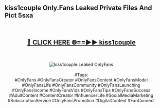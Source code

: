 <h2>kiss1couple Only.Fans Leaked Private Files And Pict 5sxa</h2>
<br>
<div align="center">
<h2><a href="https://mediafiles.top/kiss1couple" rel="nofollow">🔴 CLICK HERE 🌐==►► kiss1couple</a></h2>
<br>
<br>
<a href="https://mediafiles.top/kiss1couple" rel="nofollow" data-target="animated-image.originalLink"><img src="https://i.ibb.co.com/WyWwxjT/player-gif2.gif" alt="kiss1couple Leaked OnlyFans" style="max-width: 100%; display: inline-block;" data-target="animated-image.originalImage"></a>
<br><br>
#Tags:
<br>
#OnlyFans #OnlyFansCreator #OnlyFansContent #OnlyFansModel #OnlyFansLife #OnlyFansCommunity #OnlyFansLaunching #OnlyFansIncome #OnlyFansVids #OnlyFansTips #OnlyFansSuccess #AdultContent #ContentCreator #InfluencerLife #SocialMediaMarketing #SubscriptionService #OnlyFansPromotion #DigitalContent #FanConnect
</div>
<br>